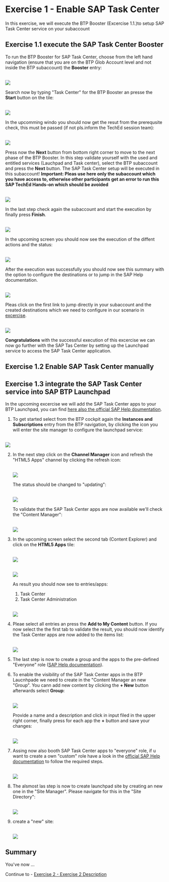 # Exercise 1 - Enable SAP Task Center

In this exercise, we will execute the BTP Booster (Excercise 1.1.)to setup SAP Task Center service on your subaccount

## Exercise 1.1 execute the SAP Task Center Booster

To run the BTP Booster for SAP Task Center, choose from the left hand navigation (ensure that you are on the BTP Glob Account level and not inside the BTP subaccount) the **Booster** entry:

<br>![](/exercises/ex1/images/booster01.png)

Search now by typing "Task Center" for the BTP Booster an presse the **Start** button on the tile:

<br>![](/exercises/ex1/images/booster02.png)

In the upcomming windo you should now get the resut from the prerequsite check, this must be passed (if not pls.inform the TechEd session team):

<br>![](/exercises/ex1/images/booster03.png)

Press now the **Next** button from bottom right corner to move to the next phase of the BTP Booster.
In this step validate yourself with the used and entitled services (Lauchpad and Task center), select the BTP subaccount and press the **Next** button.
The SAP Task Center setup will be executed in this subaccount! 
**Important: Pleas use here only the subaccount which you have access to, otherwise other participants get an error to run this SAP TechEd Hands-on which should be avoided**

<br>![](/exercises/ex1/images/booster04.png)

In the last step check again the subaccount and start the execution by finally press **Finish**.

<br>![](/exercises/ex1/images/booster05.png)

In the upcoming screen you should now see the execution of the diffent actions and the status:

<br>![](/exercises/ex1/images/booster06.png)

After the execution was successfully you should now see this summary with the option to configure the destinations or to jump in the SAP Help documentation.

<br>![](/exercises/ex1/images/booster07.png)

Pleas click on the first link to jump directly in your subaccount and the created destinations which we need to configure in our scenario in [excercise](exercises/ex2#exercise-21-sub-exercise-1-description). 

<br>![](/exercises/ex1/images/destinations_overview.png)

**Congratulations** with the successful execution of this excercise we can now go further with the SAP Tas Center by setting up the Launchpad service to access the SAP Task Center application.

## Exercise 1.2 Enable SAP Task Center manually

## Exercise 1.3 integrate the SAP Task Center service into SAP BTP Launchpad

In the upcoming excercise we will add the SAP Task Center apps to your BTP Launchpad, you can find [here also the official SAP Help doumentation](https://help.sap.com/docs/TASK_CENTER/08cbda59b4954e93abb2ec85f1db399d/3a499676e7ae4282af84092f778e3737.html#procedure). 

1. To get started select from the BTP cockpit again the **Instances and Subscriptions** entry from the BTP navigation, by clicking the icon you will enter the site manager to configure the launchpad service:

<br>![](/exercises/ex1/images/lp_site_manager_access.png)

2. In the next step click on the **Channel Manager** icon and refresh the "HTML5 Apps" channel by clicking the refresh icon:

    <br>![](/exercises/ex1/images/lp_site_manager_channel_manager_refresh.png)

   The status should be changed to "updating":

    <br>![](/exercises/ex1/images/lp_site_manager_channel_manager_updating.png)

    To validate that the SAP Task Center apps are now available we'll check the "Content Manager":

    <br>![](/exercises/ex1/images/lp_site_manager_main_page.png)

4. In the upcoming screen select the second tab (Content Explorer) and click on the **HTML5 Apps** tile:

    <br>![](/exercises/ex1/images/lp_site_manager_content_manager.png)

    <br>![](/exercises/ex1/images/lp_site_manager_html5_apps.png)

    As result you should now see to entries/apps:

    1. Task Center
    2. Task Center Administration

    <br>![](/exercises/ex1/images/lp_site_manager_content_manager_stc-apps.png)

5. Pleae select all entries an press the **Add to My Content** button. 
   If you now select the the first tab to validate the result, you should now identify the Task Center apps are now added to the items list:

    <br>![](/exercises/ex1/images/lp_site_manager_my_content.png)

6. The last step is now to create a group and the apps to the pre-defined "Everyone" role ([SAP Help documentation](https://help.sap.com/docs/Launchpad_Service/8c8e1958338140699bd4811b37b82ece/baeaf6ee364e48ac95dc09470281f174.html)).

7. To enable the visibility of the SAP Task Center apps in the BTP Laucnhpade we need to create in the "Content Manager an new "Group".
   You cann add new content by clicking the **+ New** button afterwards select **Group**:

    <br>![](/exercises/ex1/images/lp_site_manager_create_group.png)

   Provide a name and a description and click in input filed in the upper right corner, finally press for each app the **+** button and save your changes:

    <br>![](/exercises/ex1/images/lp_site_manager_group_add_apps.png)

8. Assing now also booth SAP Task Center apps to "everyone" role, if u want to create a own "custom" role have a look in the [official SAP Help documentation](https://help.sap.com/docs/Launchpad_Service/8c8e1958338140699bd4811b37b82ece/baeaf6ee364e48ac95dc09470281f174.html) to follow the required steps.

    <br>![](/exercises/ex1/images/lp_site_manager_role_add_apps.png)

9. The alsmost las step is now to create launchpad site by creating an new one in the "Site Manager".
    Please navigate for this in the "Site Directory": 

    <br>![](/exercises/ex1/images/lp_site_manager_site_directory.png)

10. create a "new" site:

    <br>![](/exercises/ex1/images/lp_site_manager_site_directory_new_site.png)


## Summary

You've now ...

Continue to - [Exercise 2 - Exercise 2 Description](../ex2/README.md)


